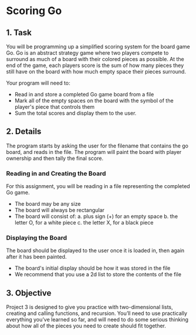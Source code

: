 # Scoring Go

## 1. Task
You will be programming up a simplified scoring system for the board game Go. Go is an abstract strategy
game where two players compete to surround as much of a board with their colored pieces as possible.
At the end of the game, each players score is the sum of how many pieces they still have on the board
with how much empty space their pieces surround.

Your program will need to:
  * Read in and store a completed Go game board from a file
  * Mark all of the empty spaces on the board with the symbol of the player's piece that controls them
  * Sum the total scores and display them to the user.

## 2. Details
The program starts by asking the user for the filename that contains the go board, and reads in the file.
The program will paint the board with player ownership and then tally the final score.

### Reading in and Creating the Board
For this assignment, you will be reading in a file representing the completed Go game.<br>
* The board may be any size
* The board will always be rectangular
* The board will consist of:
 a. plus sign (+) for an empty space
 b. the letter O, for a white piece
 c. the letter X, for a black piece
 
### Displaying the Board
The board should be displayed to the user once it is loaded in, then again
after it has been painted.<br>
 * The board's initial display should be how it was stored in the file
 * We recommend that you use a 2d list to store the contents of the file

## 3. Objective
Project 3 is designed to give you practice with two-dimensional lists, creating and calling functions, and recursion.
You’ll need to use practically everything you’ve learned so far, and will need to do some serious thinking about how all 
of the pieces you need to create should fit together.  

